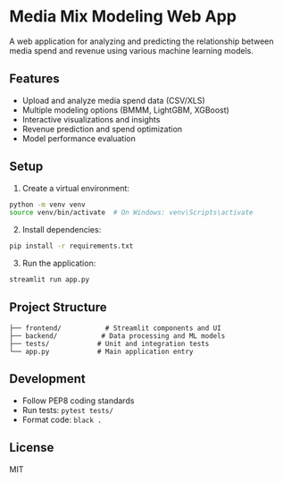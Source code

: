 # Media Mix Modeling Web App

A web application for analyzing and predicting the relationship between media spend and revenue using various machine learning models.

## Features

- Upload and analyze media spend data (CSV/XLS)
- Multiple modeling options (BMMM, LightGBM, XGBoost)
- Interactive visualizations and insights
- Revenue prediction and spend optimization
- Model performance evaluation

## Setup

1. Create a virtual environment:
```bash
python -m venv venv
source venv/bin/activate  # On Windows: venv\Scripts\activate
```

2. Install dependencies:
```bash
pip install -r requirements.txt
```

3. Run the application:
```bash
streamlit run app.py
```

## Project Structure

```
├── frontend/           # Streamlit components and UI
├── backend/           # Data processing and ML models
├── tests/            # Unit and integration tests
└── app.py            # Main application entry
```

## Development

- Follow PEP8 coding standards
- Run tests: `pytest tests/`
- Format code: `black .`

## License

MIT 